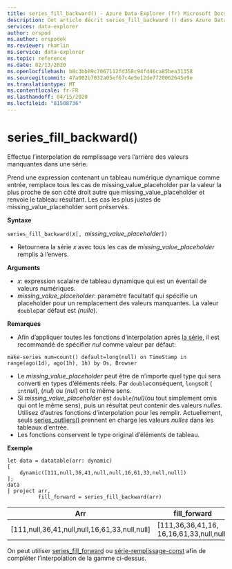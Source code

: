 ```yaml
---
title: series_fill_backward() - Azure Data Explorer (fr) Microsoft Docs
description: Cet article décrit series_fill_backward () dans Azure Data Explorer.
services: data-explorer
author: orspod
ms.author: orspodek
ms.reviewer: rkarlin
ms.service: data-explorer
ms.topic: reference
ms.date: 02/13/2020
ms.openlocfilehash: b8c3bb09c7067112fd358c94fd46ca85bea31358
ms.sourcegitcommit: 47a002b7032a05ef67c4e5e12de7720062645e9e
ms.translationtype: MT
ms.contentlocale: fr-FR
ms.lasthandoff: 04/15/2020
ms.locfileid: "81508736"
---
```

# <a name="series_fill_backward"></a>series_fill_backward()

Effectue l’interpolation de remplissage vers l’arrière des valeurs manquantes dans une série.

Prend une expression contenant un tableau numérique dynamique comme entrée, remplace tous les cas de missing_value_placeholder par la valeur la plus proche de son côté droit autre que missing_value_placeholder et renvoie le tableau résultant. Les cas les plus justes de missing_value_placeholder sont préservés.

**Syntaxe**

`series_fill_backward(`*x*`[, `*missing_value_placeholder*`])`
* Retournera la série *x* avec tous les cas de *missing_value_placeholder* remplis à l’envers.

**Arguments**

* *x*: expression scalaire de tableau dynamique qui est un éventail de valeurs numériques.
* *missing_value_placeholder*: paramètre facultatif qui spécifie un placeholder pour un remplacement des valeurs manquantes. La valeur `double`par défaut est *(nulle*).

**Remarques**

* Afin d’appliquer toutes les fonctions d’interpolation après [la série,](make-seriesoperator.md) il est recommandé de spécifier *nul* comme valeur par défaut: 

```kusto
make-series num=count() default=long(null) on TimeStamp in range(ago(1d), ago(1h), 1h) by Os, Browser
```

* Le *missing_value_placeholder* peut être de n’importe quel type qui sera converti en types d’éléments réels. Par `double`conséquent, `long`soit ( `int`*nul*), (*nul*) ou (*nul*) ont le même sens.
* Si *missing_value_placeholder* est `double`*(nul)*(ou tout simplement omis qui ont le même sens), puis un résultat peut contenir des valeurs *nulles.* Utilisez d’autres fonctions d’interpolation pour les remplir. Actuellement, seuls [series_outliers()](series-outliersfunction.md) prennent en charge les valeurs *nulles* dans les tableaux d’entrée.
* Les fonctions conservent le type original d’éléments de tableau.

**Exemple**

```kusto
let data = datatable(arr: dynamic)
[
    dynamic([111,null,36,41,null,null,16,61,33,null,null])   
];
data 
| project arr, 
          fill_forward = series_fill_backward(arr)

```

|Arr|fill_forward|
|---|---|
|[111,null,36,41,null,null,16,61,33,null,null]|[111,36,36,41,16, 16,16,61,33,null,null]|

  
On peut utiliser [series_fill_forward](series-fill-forwardfunction.md) ou [série-remplissage-const](series-fill-constfunction.md) afin de compléter l’interpolation de la gamme ci-dessus.